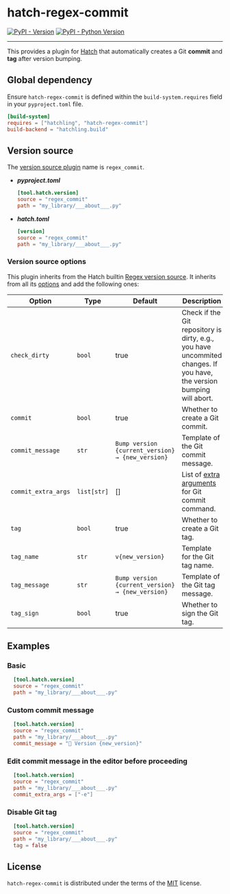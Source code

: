 # hatch-regex-commit

[![PyPI - Version](https://img.shields.io/pypi/v/hatch-regex-commit.svg)](https://pypi.org/project/hatch-regex-commit)
[![PyPI - Python Version](https://img.shields.io/pypi/pyversions/hatch-regex-commit.svg)](https://pypi.org/project/hatch-regex-commit)

-----

This provides a plugin for [Hatch](https://github.com/pypa/hatch) that automatically creates a Git **commit** and **tag** after version bumping.

## Global dependency

Ensure `hatch-regex-commit` is defined within the `build-system.requires` field in your `pyproject.toml` file.

```toml
[build-system]
requires = ["hatchling", "hatch-regex-commit"]
build-backend = "hatchling.build"
```

## Version source

The [version source plugin](https://hatch.pypa.io/latest/plugins/version-source/) name is `regex_commit`.

- ***pyproject.toml***

    ```toml
    [tool.hatch.version]
    source = "regex_commit"
    path = "my_library/___about___.py"
    ```

- ***hatch.toml***

    ```toml
    [version]
    source = "regex_commit"
    path = "my_library/___about___.py"
    ```

### Version source options

This plugin inherits from the Hatch builtin [Regex version source](https://hatch.pypa.io/latest/plugins/version-source/regex/). It inherits from all its [options](https://hatch.pypa.io/latest/plugins/version-source/regex/#options) and add the following ones:

| Option              | Type        | Default                                          | Description                                                                                                           |
| ------------------- | ----------- | ------------------------------------------------ | --------------------------------------------------------------------------------------------------------------------- |
| `check_dirty`       | `bool`      | true                                             | Check if the Git repository is dirty, e.g., you have uncommited changes. If you have, the version bumping will abort. |
| `commit`            | `bool`      | true                                             | Whether to create a Git commit.                                                                                       |
| `commit_message`    | `str`       | `Bump version {current_version} → {new_version}` | Template of the Git commit message.                                                                                   |
| `commit_extra_args` | `list[str]` | []                                               | List of [extra arguments](https://git-scm.com/docs/git-commit#_options) for Git commit command.                       |
| `tag`               | `bool`      | true                                             | Whether to create a Git tag.                                                                                          |
| `tag_name`          | `str`       | `v{new_version}`                                 | Template for the Git tag name.                                                                                        |
| `tag_message`       | `str`       | `Bump version {current_version} → {new_version}` | Template of the Git tag message.                                                                                      |
| `tag_sign`          | `bool`      | true                                             | Whether to sign the Git tag.                                                                                          |

## Examples

### Basic

```toml
  [tool.hatch.version]
  source = "regex_commit"
  path = "my_library/___about___.py"
```

### Custom commit message

```toml
  [tool.hatch.version]
  source = "regex_commit"
  path = "my_library/___about___.py"
  commit_message = "🚀 Version {new_version}"
```

### Edit commit message in the editor before proceeding

```toml
  [tool.hatch.version]
  source = "regex_commit"
  path = "my_library/___about___.py"
  commit_extra_args = ["-e"]
```

### Disable Git tag

```toml
  [tool.hatch.version]
  source = "regex_commit"
  path = "my_library/___about___.py"
  tag = false
```

## License

`hatch-regex-commit` is distributed under the terms of the [MIT](https://spdx.org/licenses/MIT.html) license.
